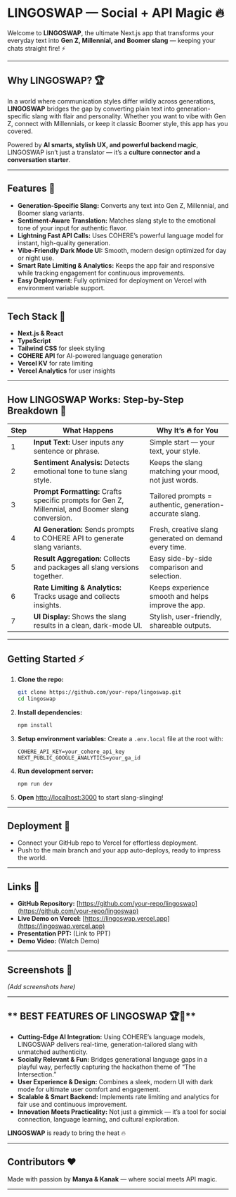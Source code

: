 # **LINGOSWAP — Social + API Magic 🔥**

Welcome to **LINGOSWAP**, the ultimate Next.js app that transforms your everyday text into **Gen Z, Millennial, and Boomer slang** — keeping your chats straight fire! ⚡

---

## **Why LINGOSWAP? 🏆**

In a world where communication styles differ wildly across generations, **LINGOSWAP** bridges the gap by converting plain text into generation-specific slang with flair and personality. Whether you want to vibe with Gen Z, connect with Millennials, or keep it classic Boomer style, this app has you covered.

Powered by **AI smarts, stylish UX, and powerful backend magic**, LINGOSWAP isn’t just a translator — it’s a **culture connector and a conversation starter**.

---

## **Features 🚀**

* **Generation-Specific Slang:** Converts any text into Gen Z, Millennial, and Boomer slang variants.
* **Sentiment-Aware Translation:** Matches slang style to the emotional tone of your input for authentic flavor.
* **Lightning Fast API Calls:** Uses COHERE’s powerful language model for instant, high-quality generation.
* **Vibe-Friendly Dark Mode UI:** Smooth, modern design optimized for day or night use.
* **Smart Rate Limiting & Analytics:** Keeps the app fair and responsive while tracking engagement for continuous improvements.
* **Easy Deployment:** Fully optimized for deployment on Vercel with environment variable support.

---

## **Tech Stack 🧰**

* **Next.js & React**
* **TypeScript**
* **Tailwind CSS** for sleek styling
* **COHERE API** for AI-powered language generation
* **Vercel KV** for rate limiting
* **Vercel Analytics** for user insights

---

## **How LINGOSWAP Works: Step-by-Step Breakdown 🚦**

| Step | What Happens                                                                                       | Why It’s 🔥 for You                                      |
| ---- | -------------------------------------------------------------------------------------------------- | -------------------------------------------------------- |
| 1    | **Input Text:** User inputs any sentence or phrase.                                                | Simple start — your text, your style.                    |
| 2    | **Sentiment Analysis:** Detects emotional tone to tune slang style.                                | Keeps the slang matching your mood, not just words.      |
| 3    | **Prompt Formatting:** Crafts specific prompts for Gen Z, Millennial, and Boomer slang conversion. | Tailored prompts = authentic, generation-accurate slang. |
| 4    | **AI Generation:** Sends prompts to COHERE API to generate slang variants.                         | Fresh, creative slang generated on demand every time.    |
| 5    | **Result Aggregation:** Collects and packages all slang versions together.                         | Easy side-by-side comparison and selection.              |
| 6    | **Rate Limiting & Analytics:** Tracks usage and collects insights.                                 | Keeps experience smooth and helps improve the app.       |
| 7    | **UI Display:** Shows the slang results in a clean, dark-mode UI.                                  | Stylish, user-friendly, shareable outputs.               |

---

## **Getting Started ⚡**

1. **Clone the repo:**

   ```bash
   git clone https://github.com/your-repo/lingoswap.git
   cd lingoswap
   ```

2. **Install dependencies:**

   ```bash
   npm install
   ```

3. **Setup environment variables:**
   Create a `.env.local` file at the root with:

   ```
   COHERE_API_KEY=your_cohere_api_key
   NEXT_PUBLIC_GOOGLE_ANALYTICS=your_ga_id
   ```

4. **Run development server:**

   ```bash
   npm run dev
   ```

5. **Open** [http://localhost:3000](http://localhost:3000) to start slang-slinging!

---

## **Deployment 🚀**

* Connect your GitHub repo to Vercel for effortless deployment.
* Push to the main branch and your app auto-deploys, ready to impress the world.

---

## **Links 🔗**

* **GitHub Repository:** [https://github.com/your-repo/lingoswap](https://github.com/your-repo/lingoswap)
* **Live Demo on Vercel:** [https://lingoswap.vercel.app](https://lingoswap.vercel.app)
* **Presentation PPT:** (Link to PPT)
* **Demo Video:** (Watch Demo)

---

## **Screenshots 📸**

*(Add screenshots here)*

---

## ** BEST FEATURES OF LINGOSWAP 🏆🥳**

* **Cutting-Edge AI Integration:** Using COHERE’s language models, LINGOSWAP delivers real-time, generation-tailored slang with unmatched authenticity.
* **Socially Relevant & Fun:** Bridges generational language gaps in a playful way, perfectly capturing the hackathon theme of “The Intersection.”
* **User Experience & Design:** Combines a sleek, modern UI with dark mode for ultimate user comfort and engagement.
* **Scalable & Smart Backend:** Implements rate limiting and analytics for fair use and continuous improvement.
* **Innovation Meets Practicality:** Not just a gimmick — it’s a tool for social connection, language learning, and cultural exploration.

**LINGOSWAP** is ready to bring the heat 🔥

---

## **Contributors ❤️**

Made with passion by **Manya & Kanak** — where social meets API magic.

---

